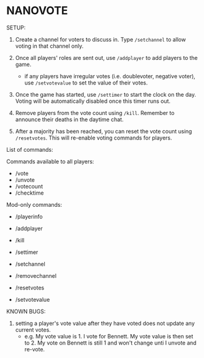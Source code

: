 # NANOVOTE



SETUP:

1. Create a channel for voters to discuss in. Type `/setchannel` to allow voting in that channel only.

2. Once all players' roles are sent out, use `/addplayer` to add players to the game.
    - if any players have irregular votes (i.e. doublevoter, negative voter), use `/setvotevalue` to set the value of their votes.

3. Once the game has started, use `/settimer` to start the clock on the day. Voting will be automatically disabled once this timer runs out.

4. Remove players from the vote count using `/kill`. Remember to announce their deaths in the daytime chat.

5. After a majority has been reached, you can reset the vote count using `/resetvotes`. This will re-enable voting commands for players.


List of commands:

Commands available to all players:
- /vote
- /unvote
- /votecount
- /checktime

Mod-only commands:
- /playerinfo

- /addplayer

- /kill

- /settimer

- /setchannel

- /removechannel

- /resetvotes

- /setvotevalue

KNOWN BUGS:
1. setting a player's vote value after they have voted does not update any current votes.
    - e.g. My vote value is 1. I vote for Bennett. My vote value is then set to 2. My vote on Bennett is still 1 and won't change unti I unvote and re-vote.